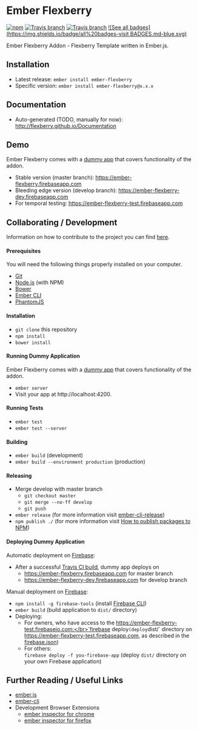 # Ember Flexberry
[![npm](https://img.shields.io/npm/v/ember-flexberry.svg?label=npm%20latest%20version)](https://www.npmjs.com/package/ember-flexberry)
[![Travis branch](https://img.shields.io/travis/Flexberry/ember-flexberry/master.svg?label=master%20build%20)](https://travis-ci.org/Flexberry/ember-flexberry)
[![Travis branch](https://img.shields.io/travis/Flexberry/ember-flexberry/develop.svg?label=develop%20build)](https://travis-ci.org/Flexberry/ember-flexberry/branches)
[![See all badges](https://img.shields.io/badge/all%20badges-visit BADGES.md-blue.svg)](BADGES.md)

Ember Flexberry Addon - Flexberry Template written in Ember.js.

## Installation

* Latest release: `ember install ember-flexberry`
* Specific version: `ember install ember-flexberry@x.x.x`

## Documentation

* Auto-generated (TODO, manually for now): http://flexberry.github.io/Documentation

## Demo

Ember Flexberry comes with a [dummy app](/tests/dummy) that covers functionality of the addon.

* Stable version (master branch): https://ember-flexberry.firebaseapp.com
* Bleeding edge version (develop branch): https://ember-flexberry-dev.firebaseapp.com
* For temporal testing: https://ember-flexberry-test.firebaseapp.com

## Collaborating / Development

Information on how to contribute to the project you can find [here](https://github.com/Flexberry/Home/blob/master/CONTRIBUTING.md).

#### Prerequisites

You will need the following things properly installed on your computer.

* [Git](http://git-scm.com/)
* [Node.js](http://nodejs.org/) (with NPM)
* [Bower](http://bower.io/)
* [Ember CLI](http://www.ember-cli.com/)
* [PhantomJS](http://phantomjs.org/)

#### Installation

* `git clone` this repository
* `npm install`
* `bower install`

#### Running Dummy Application

Ember Flexberry comes with a [dummy app](/tests/dummy) that covers functionality of the addon.

* `ember server`
* Visit your app at http://localhost:4200.

#### Running Tests

* `ember test`
* `ember test --server`

#### Building

* `ember build` (development)
* `ember build --environment production` (production)

#### Releasing

* Merge develop with master branch
  * `git checkout master`
  * `git merge --no-ff develop`
  * `git push`
* `ember release` (for more information visit [ember-cli-release](https://github.com/lytics/ember-cli-release))
* `npm publish ./` (for more information visit [How to publish packages to NPM](https://gist.github.com/coolaj86/1318304))

#### Deploying Dummy Application

Automatic deployment on [Firebase](https://www.firebase.com):
* After a successful [Travis CI build](https://travis-ci.org/Flexberry/ember-flexberry), dummy app deploys on
  * https://ember-flexberry.firebaseapp.com for master branch
  * https://ember-flexberry-dev.firebaseapp.com for develop branch

Manual deployment on [Firebase](https://www.firebase.com):
* `npm install -g firebase-tools` (install [Firebase CLI](https://www.firebase.com/docs/hosting/command-line-tool.html))
* `ember build` (build application to `dist/` directory)
* Deploying:
  * For owners, who have access to the https://ember-flexberry-test.firebaseio.com:</br>`firebase deploy` (deploy `dist/` directory on https://ember-flexberry-test.firebaseapp.com, as described in the [firebase.json](/firebase.json))
  * For others:</br>`firebase deploy -f you-firebase-app` (deploy `dist/` directory on your own Firebase application)

## Further Reading / Useful Links

* [ember.js](http://emberjs.com/)
* [ember-cli](http://www.ember-cli.com/)
* Development Browser Extensions
  * [ember inspector for chrome](https://chrome.google.com/webstore/detail/ember-inspector/bmdblncegkenkacieihfhpjfppoconhi)
  * [ember inspector for firefox](https://addons.mozilla.org/en-US/firefox/addon/ember-inspector/)
